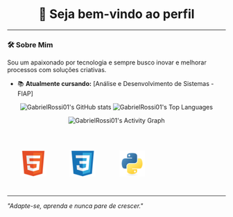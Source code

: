 <h1 align="center">👋 Seja bem-vindo ao perfil </h1>

<p align="center">
  <a href="https://github.com/GabrielRossi01">
  </a>
  </a>
</p>

---

### 🛠️ Sobre Mim

Sou um apaixonado por tecnologia e sempre busco inovar e melhorar processos com soluções criativas.

- 📚 **Atualmente cursando:** [Análise e Desenvolvimento de Sistemas - FIAP]


<p align="center">
  <img height="180em" src="https://github-readme-stats.vercel.app/api?username=GabrielRossi01&show_icons=true&hide_border=true&theme=tokyonight" alt="GabrielRossi01's GitHub stats"/>
  <img height="180em" src="https://github-readme-stats.vercel.app/api/top-langs/?username=GabrielRossi01&layout=compact&langs_count=7&theme=tokyonight" alt="GabrielRossi01's Top Languages"/>
</p>

<p align="center">
  <img src="https://github-readme-activity-graph.vercel.app/graph?username=GabrielRossi01&theme=tokyo-night&bg_color=0d1117&color=79fe96&line=79fe96&point=ffffff&area=true" alt="GabrielRossi01's Activity Graph"/>
</p>

<div style="display: inline_block; padding:30px"><br>
  <img align="center" alt="HTML" height="60" width="60" style='padding-right:50px' src="https://raw.githubusercontent.com/devicons/devicon/master/icons/html5/html5-original.svg">
  <img align="center" alt="CSS" height="60" width="60" style='padding-right:50px' src="https://raw.githubusercontent.com/devicons/devicon/master/icons/css3/css3-original.svg">
  <img align="center" alt="Python" height="60" width="60" style='padding-right:50px' src="https://raw.githubusercontent.com/devicons/devicon/master/icons/python/python-original.svg">
</div>

---

  <i>"Adapte-se, aprenda e nunca pare de crescer."</i>
</p>
